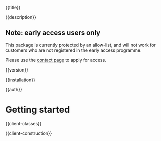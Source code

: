 {{title}}

{{description}}

## Note: early access users only

This package is currently protected by an allow-list, and will not
work for customers who are not registered in the early access programme.

Please use the [contact page](https://cloud.google.com/contact) to
apply for access.

{{version}}

{{installation}}

{{auth}}

# Getting started

{{client-classes}}

{{client-construction}}
